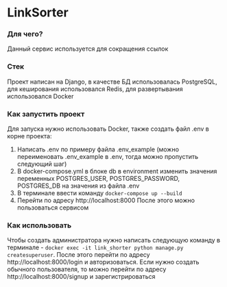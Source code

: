 # LinkSorter
### Для чего?
Данный сервис используется для сокращения ссылок
### Стек
Проект написан на Django, в качестве БД использовалась PostgreSQL, для кеширования использовался Redis, для развертывания использовался Docker
### Как запустить проект
Для запуска нужно использовать Docker, также создать файл .env в корне проекта:
1) Написать .env по примеру файла .env_example (можно переименовать .env_example в .env, тогда можно пропустить следующий шаг)
2) В docker-compose.yml в блоке db в environment изменить значения переменных POSTGRES_USER, POSTGRES_PASSWORD, POSTGRES_DB на значения из файла .env
3) В терминале ввести команду ```docker-compose up --build```
4) Перейти по адресу http://localhost:8000
После этого можно пользоваться сервисом
### Как использовать
Чтобы создать администратора нужно написать следующую команду в терминале - ```docker exec -it link_shorter python manage.py createsuperuser```. После этого перейти по адресу http://localhost:8000/login и авторизоваться.
Если нужно создать обычного пользователя, то можно перейти по адресу http://localhost:8000/signup и зарегистрироваться
